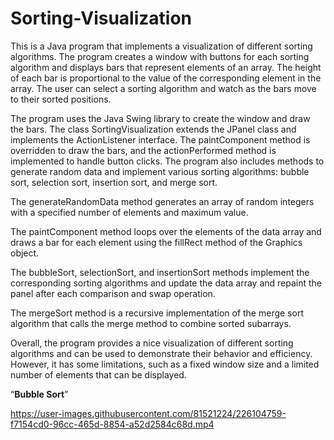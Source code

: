 # Sorting-Visualization
This is a Java program that implements a visualization of different sorting algorithms. 
The program creates a window with buttons for each sorting algorithm and displays bars that represent elements of an array. The height of each bar is proportional to the value of the corresponding element in the array. The user can select a sorting algorithm and watch as the bars move to their sorted positions.

The program uses the Java Swing library to create the window and draw the bars. The class SortingVisualization extends the JPanel class and implements the ActionListener interface. The paintComponent method is overridden to draw the bars, and the actionPerformed method is implemented to handle button clicks. The program also includes methods to generate random data and implement various sorting algorithms: bubble sort, selection sort, insertion sort, and merge sort.

The generateRandomData method generates an array of random integers with a specified number of elements and maximum value.

The paintComponent method loops over the elements of the data array and draws a bar for each element using the fillRect method of the Graphics object.

The bubbleSort, selectionSort, and insertionSort methods implement the corresponding sorting algorithms and update the data array and repaint the panel after each comparison and swap operation.

The mergeSort method is a recursive implementation of the merge sort algorithm that calls the merge method to combine sorted subarrays.

Overall, the program provides a nice visualization of different sorting algorithms and can be used to demonstrate their behavior and efficiency. However, it has some limitations, such as a fixed window size and a limited number of elements that can be displayed. 

“**Bubble Sort**”

https://user-images.githubusercontent.com/81521224/226104759-f7154cd0-96cc-465d-8854-a52d2584c68d.mp4

